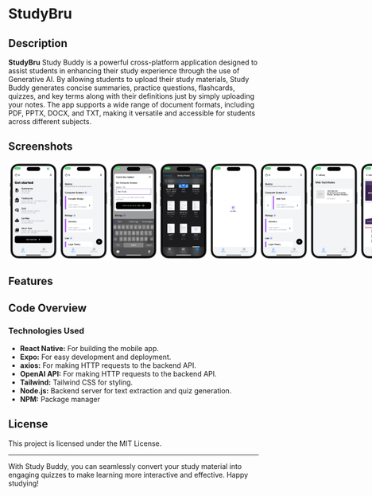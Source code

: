 # StudyBru

## Description

**StudyBru** Study Buddy is a powerful cross-platform application designed to assist students in enhancing their study experience through the use of Generative AI. By allowing students to upload their study materials, Study Buddy generates concise summaries, practice questions, flashcards, quizzes, and key terms along with their definitions just by simply uploading your notes. The app supports a wide range of document formats, including PDF, PPTX, DOCX, and TXT, making it versatile and accessible for students across different subjects.

## Screenshots

<div style="display:flex;" >

<img src="/assets/screenshots/30 -portrait.png" width="20%" >

<img src="/assets/screenshots/26 -portrait.png" width="20%" >
<img src="/assets/screenshots/25 -portrait.png" width="20%" >
<img src="/assets/screenshots/24 -portrait.png" width="20%" >
<img src="/assets/screenshots/23 -portrait.png" width="20%" >
<img src="/assets/screenshots/22 -portrait.png" width="20%" >
<img src="/assets/screenshots/21 -portrait.png" width="20%" >
<img src="/assets/screenshots/20 -portrait.png" width="20%" >
<img src="/assets/screenshots/19 -portrait.png" width="20%" >
<img src="/assets/screenshots/27 -portrait.png" width="20%" >
<img src="/assets/screenshots/18 -portrait.png" width="20%" >
<img src="/assets/screenshots/17 -portrait.png" width="20%" >
<img src="/assets/screenshots/16 -portrait.png" width="20%" >
<img src="/assets/screenshots/15 -portrait.png" width="20%" >
<img src="/assets/screenshots/14 -portrait.png" width="20%" >
<img src="/assets/screenshots/13 -portrait.png" width="20%" >
<img src="/assets/screenshots/12 -portrait.png" width="20%" >
<img src="/assets/screenshots/11 -portrait.png" width="20%" >
<img src="/assets/screenshots/10 -portrait.png" width="20%" >
<img src="/assets/screenshots/9 -portrait.png" width="20%" >
<img src="/assets/screenshots/8 -portrait.png" width="20%" >
<img src="/assets/screenshots/7 -portrait.png" width="20%" >
<img src="/assets/screenshots/6 -portrait.png" width="20%" >
<img src="/assets/screenshots/5 -portrait.png" width="20%" >
<img src="/assets/screenshots/4 -portrait.png" width="20%" >
<img src="/assets/screenshots/3 -portrait.png" width="20%" >
<img src="/assets/screenshots/2 -portrait.png" width="20%" >
<img src="/assets/screenshots/1 -portrait.png" width="20%" >

</div>

## Features

## Code Overview

### Technologies Used

- **React Native:** For building the mobile app.
- **Expo:** For easy development and deployment.
- **axios:** For making HTTP requests to the backend API.
- **OpenAI API:** For making HTTP requests to the backend API.
- **Tailwind:** Tailwind CSS for styling.
- **Node.js:** Backend server for text extraction and quiz generation.
- **NPM:** Package manager

## License

This project is licensed under the MIT License.

---

With Study Buddy, you can seamlessly convert your study material into engaging quizzes to make learning more interactive and effective. Happy studying!
